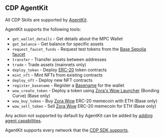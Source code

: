 ## CDP AgentKit

All CDP Skills are supported by [AgentKit](https://github.com/coinbase/cdp-agentkit/).

AgentKit supports the following tools:

- `get_wallet_details` - Get details about the MPC Wallet
- `get_balance` - Get balance for specific assets
- `request_faucet_funds` - Request test tokens from the [Base Sepolia faucet](https://portal.cdp.coinbase.com/products/faucet)
- `transfer` - Transfer assets between addresses
- `trade` - Trade assets (mainnets only)
- `deploy_token` - Deploy [ERC-20](https://www.coinbase.com/learn/crypto-glossary/what-is-erc-20) token contracts
- `mint_nft` - Mint NFTs from existing contracts
- `deploy_nft` - Deploy new NFT contracts
- `register_basename` - Register a [Basename](https://www.base.org/names) for the wallet
- `wow_create_token` - Deploy a token using [Zora's Wow Launcher](https://wow.xyz/mechanics) (Bonding Curve) (Base only)
- `wow_buy_token` - Buy [Zora Wow](https://wow.xyz/) ERC-20 memecoin with ETH (Base only)
- `wow_sell_token` - Sell [Zora Wow](https://wow.xyz/) ERC-20 memecoin for ETH (Base only)

Any action not supported by default by AgentKit can be added by [adding agent capabilities](https://docs.cdp.coinbase.com/agentkit/docs/add-agent-capabilities).

AgentKit supports every network that the [CDP SDK supports](https://docs.cdp.coinbase.com/cdp-apis/docs/networks).

